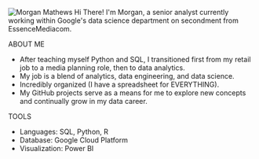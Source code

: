 ![Morgan Mathews](https://github.com/user-attachments/assets/2d075d27-90e1-40ce-bee0-96f5492cd867)
Hi There! I'm Morgan, a senior analyst currently working within Google's data science department on secondment from EssenceMediacom.

ABOUT ME
- After teaching myself Python and SQL, I transitioned first from my retail job to a media planning role, then to data analytics.
- My job is a blend of analytics, data engineering, and data science.
- Incredibly organized (I have a spreadsheet for EVERYTHING).
- My GitHub projects serve as a means for me to explore new concepts and continually grow in my data career.

TOOLS
- Languages: SQL, Python, R
- Database: Google Cloud Platform
- Visualization: Power BI
